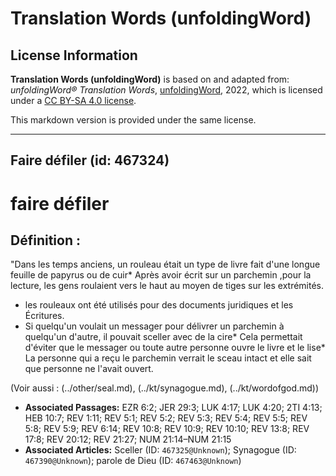 # Translation Words (unfoldingWord)

## License Information

**Translation Words (unfoldingWord)** is based on and adapted from: _unfoldingWord® Translation Words_, [unfoldingWord](https://unfoldingword.org/utw), 2022, which is licensed under a [CC BY-SA 4.0 license](https://creativecommons.org/licenses/by-sa/4.0/legalcode.en).

This markdown version is provided under the same license.



--------------------------------

## Faire défiler (id: 467324)

faire défiler
=============

Définition :
------------

"Dans les temps anciens, un rouleau était un type de livre fait d'une longue feuille de papyrus ou de cuir\* Après avoir écrit sur un parchemin ,pour la lecture, les gens roulaient vers le haut au moyen de tiges sur les extrémités.

* les rouleaux ont été utilisés pour des documents juridiques et les Écritures.
* Si quelqu'un voulait un messager pour délivrer un parchemin à quelqu'un d'autre, il pouvait sceller avec de la cire\* Cela permettait d'éviter que le messager ou toute autre personne ouvre le livre et le lise\* La personne qui a reçu le parchemin verrait le sceau intact et elle sait que personne ne l'avait ouvert.

(Voir aussi : (../other/seal.md), (../kt/synagogue.md), (../kt/wordofgod.md))

* **Associated Passages:** EZR 6:2; JER 29:3; LUK 4:17; LUK 4:20; 2TI 4:13; HEB 10:7; REV 1:11; REV 5:1; REV 5:2; REV 5:3; REV 5:4; REV 5:5; REV 5:8; REV 5:9; REV 6:14; REV 10:8; REV 10:9; REV 10:10; REV 13:8; REV 17:8; REV 20:12; REV 21:27; NUM 21:14–NUM 21:15
* **Associated Articles:** Sceller (ID: `467325@Unknown`); Synagogue (ID: `467390@Unknown`); parole de Dieu (ID: `467463@Unknown`)

